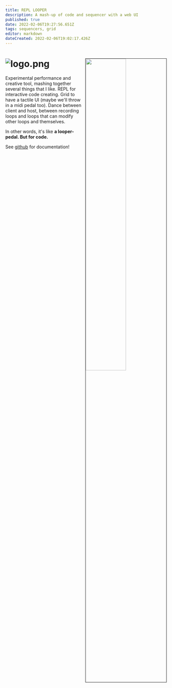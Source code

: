 ```yaml
---
title: REPL LOOPER
description: A mash-up of code and sequencer with a web UI
published: true
date: 2022-02-06T19:27:56.651Z
tags: sequencers, grid
editor: markdown
dateCreated: 2022-02-06T19:02:17.426Z
---
```


# ![logo.png](/community/awwaiid/logo.png) <img src="https://raw.githubusercontent.com/awwaiid/repl-looper/main/docs/20211227-demo-running.gif" align="right" width="50%" border=1 />


Experimental performance and creative tool, mashing together several things that I like. REPL for interactive code creating. Grid to have a tactile UI (maybe we'll throw in a midi pedal too). Dance between client and host, between recording loops and loops that can modify other loops and themselves.

In other words, it's like **a looper-pedal. But for code.**

See [github](https://github.com/awwaiid/repl-looper) for documentation!